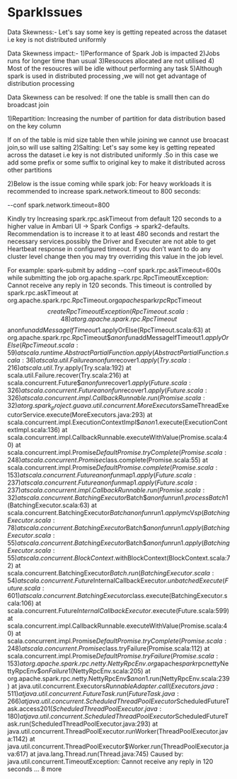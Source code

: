 # SparkIssues

Data Skewness:-
Let's say some key is getting repeated across the dataset i.e key is not distributed uniformly 

Data Skewness impact:-
1)Performance of Spark Job is impacted
2)Jobs runs for longer time than usual
3)Resouces allocated are not utilised
4) Most of the resoucres will be idle without performing any task
5)Although spark is used in distributed processing ,we will not get advantage of distribution processing

Data Skewness can be resolved:
If one the table is smalll then can do broadcast join


1)Repartition:
Increasing the number of partition for data distribution based on the key column

If on of the table is mid size table then while joining we cannot use broacast join,so will use salting
2)Salting:
Let's say some key is getting repeated across the dataset i.e key is not distributed uniformly .So in this case we add some prefix or some suffix to original key to make it distributed across other partitions


2)Below is the issue coming while spark job:
For heavy workloads it is recommended to increase spark.network.timeout to 800 seconds:

--conf spark.network.timeout=800

Kindly try Increasing spark.rpc.askTimeout from default 120 seconds to a higher value in Ambari UI -> Spark Configs -> spark2-defaults. Recommendation is to increase it to at least 480 seconds and restart the necessary services.possibly the Driver and Executer are not able to  get Heartbeat response in configured timeout. If you don’t want to do any cluster level change then you may try overriding this value in the job level.

 

For example:  spark-submit by adding --conf spark.rpc.askTimeout=600s while submitting the job
org.apache.spark.rpc.RpcTimeoutException: Cannot receive any reply in 120 seconds. This timeout is controlled by spark.rpc.askTimeout
	at org.apache.spark.rpc.RpcTimeout.org$apache$spark$rpc$RpcTimeout$$createRpcTimeoutException(RpcTimeout.scala:48)
	at org.apache.spark.rpc.RpcTimeout$$anonfun$addMessageIfTimeout$1.applyOrElse(RpcTimeout.scala:63)
	at org.apache.spark.rpc.RpcTimeout$$anonfun$addMessageIfTimeout$1.applyOrElse(RpcTimeout.scala:59)
	at scala.runtime.AbstractPartialFunction.apply(AbstractPartialFunction.scala:36)
	at scala.util.Failure$$anonfun$recover$1.apply(Try.scala:216)
	at scala.util.Try$.apply(Try.scala:192)
	at scala.util.Failure.recover(Try.scala:216)
	at scala.concurrent.Future$$anonfun$recover$1.apply(Future.scala:326)
	at scala.concurrent.Future$$anonfun$recover$1.apply(Future.scala:326)
	at scala.concurrent.impl.CallbackRunnable.run(Promise.scala:32)
	at org.spark_project.guava.util.concurrent.MoreExecutors$SameThreadExecutorService.execute(MoreExecutors.java:293)
	at scala.concurrent.impl.ExecutionContextImpl$$anon$1.execute(ExecutionContextImpl.scala:136)
	at scala.concurrent.impl.CallbackRunnable.executeWithValue(Promise.scala:40)
	at scala.concurrent.impl.Promise$DefaultPromise.tryComplete(Promise.scala:248)
	at scala.concurrent.Promise$class.complete(Promise.scala:55)
	at scala.concurrent.impl.Promise$DefaultPromise.complete(Promise.scala:153)
	at scala.concurrent.Future$$anonfun$map$1.apply(Future.scala:237)
	at scala.concurrent.Future$$anonfun$map$1.apply(Future.scala:237)
	at scala.concurrent.impl.CallbackRunnable.run(Promise.scala:32)
	at scala.concurrent.BatchingExecutor$Batch$$anonfun$run$1.processBatch$1(BatchingExecutor.scala:63)
	at scala.concurrent.BatchingExecutor$Batch$$anonfun$run$1.apply$mcV$sp(BatchingExecutor.scala:78)
	at scala.concurrent.BatchingExecutor$Batch$$anonfun$run$1.apply(BatchingExecutor.scala:55)
	at scala.concurrent.BatchingExecutor$Batch$$anonfun$run$1.apply(BatchingExecutor.scala:55)
	at scala.concurrent.BlockContext$.withBlockContext(BlockContext.scala:72)
	at scala.concurrent.BatchingExecutor$Batch.run(BatchingExecutor.scala:54)
	at scala.concurrent.Future$InternalCallbackExecutor$.unbatchedExecute(Future.scala:601)
	at scala.concurrent.BatchingExecutor$class.execute(BatchingExecutor.scala:106)
	at scala.concurrent.Future$InternalCallbackExecutor$.execute(Future.scala:599)
	at scala.concurrent.impl.CallbackRunnable.executeWithValue(Promise.scala:40)
	at scala.concurrent.impl.Promise$DefaultPromise.tryComplete(Promise.scala:248)
	at scala.concurrent.Promise$class.tryFailure(Promise.scala:112)
	at scala.concurrent.impl.Promise$DefaultPromise.tryFailure(Promise.scala:153)
	at org.apache.spark.rpc.netty.NettyRpcEnv.org$apache$spark$rpc$netty$NettyRpcEnv$$onFailure$1(NettyRpcEnv.scala:205)
	at org.apache.spark.rpc.netty.NettyRpcEnv$$anon$1.run(NettyRpcEnv.scala:239)
	at java.util.concurrent.Executors$RunnableAdapter.call(Executors.java:511)
	at java.util.concurrent.FutureTask.run(FutureTask.java:266)
	at java.util.concurrent.ScheduledThreadPoolExecutor$ScheduledFutureTask.access$201(ScheduledThreadPoolExecutor.java:180)
	at java.util.concurrent.ScheduledThreadPoolExecutor$ScheduledFutureTask.run(ScheduledThreadPoolExecutor.java:293)
	at java.util.concurrent.ThreadPoolExecutor.runWorker(ThreadPoolExecutor.java:1142)
	at java.util.concurrent.ThreadPoolExecutor$Worker.run(ThreadPoolExecutor.java:617)
	at java.lang.Thread.run(Thread.java:745)
Caused by: java.util.concurrent.TimeoutException: Cannot receive any reply in 120 seconds
	... 8 more
